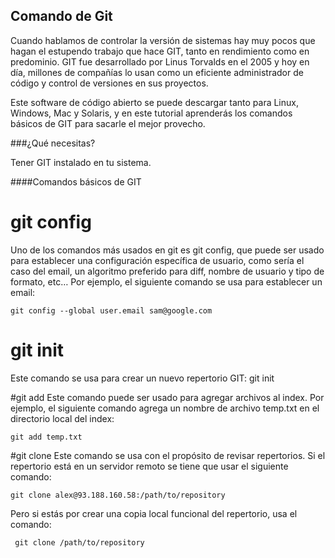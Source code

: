 ## Comando de Git 

Cuando hablamos de controlar la versión de sistemas hay muy pocos que hagan el estupendo trabajo que hace GIT, tanto en rendimiento como en predominio. GIT fue desarrollado por Linus Torvalds en el 2005 y hoy en día, millones de compañías lo usan como un eficiente administrador de código y control de versiones en sus proyectos.

Este software de código abierto se puede descargar tanto para Linux, Windows, Mac y Solaris, y en este tutorial aprenderás los comandos básicos de GIT para sacarle el mejor provecho.

###¿Qué necesitas?

Tener GIT instalado en tu sistema.

####Comandos básicos de GIT

# git config
Uno de los comandos más usados en git es git config, que puede ser usado para establecer una configuración específica de usuario, como sería el caso del email, un algoritmo preferido para diff, nombre de usuario y tipo de formato, etc… Por ejemplo, el siguiente comando se usa para establecer un email:

    git config --global user.email sam@google.com

# git init
Este comando se usa para crear un nuevo repertorio GIT:
    git init

#git add
Este comando puede ser usado para agregar archivos al index. Por ejemplo, el siguiente comando agrega un nombre de archivo temp.txt en el directorio local del index:

    git add temp.txt

#git clone
Este comando se usa con el propósito de revisar repertorios. Si el repertorio está en un servidor remoto se tiene que usar el siguiente comando:

    git clone alex@93.188.160.58:/path/to/repository
Pero si estás por crear una copia local funcional del repertorio, usa el comando:

     git clone /path/to/repository
